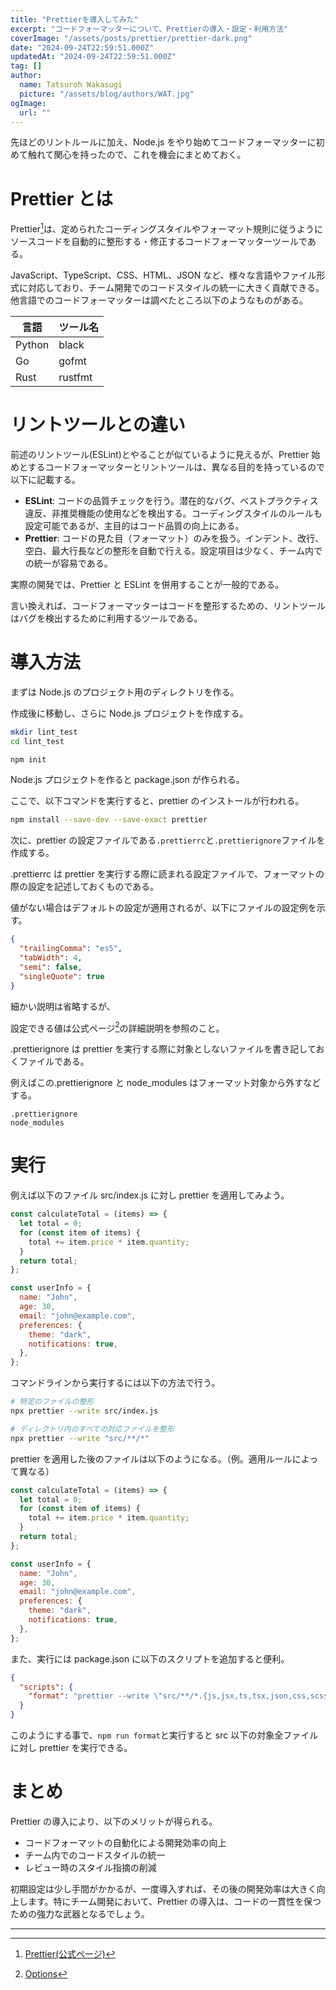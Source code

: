 ```yaml
---
title: "Prettierを導入してみた"
excerpt: "コードフォーマッターについて、Prettierの導入・設定・利用方法"
coverImage: "/assets/posts/prettier/prettier-dark.png"
date: "2024-09-24T22:59:51.000Z"
updatedAt: "2024-09-24T22:59:51.000Z"
tag: []
author:
  name: Tatsuroh Wakasugi
  picture: "/assets/blog/authors/WAT.jpg"
ogImage:
  url: ""
---
```


先ほどのリントルールに加え、Node.js をやり始めてコードフォーマッターに初めて触れて関心を持ったので、これを機会にまとめておく。

# Prettier とは

Prettier[^1]は、定められたコーディングスタイルやフォーマット規則に従うようにソースコードを自動的に整形する・修正するコードフォーマッターツールである。

JavaScript、TypeScript、CSS、HTML、JSON など、様々な言語やファイル形式に対応しており、チーム開発でのコードスタイルの統一に大きく貢献できる。他言語でのコードフォーマッターは調べたところ以下のようなものがある。

| 言語   | ツール名 |
| ------ | -------- |
| Python | black    |
| Go     | gofmt    |
| Rust   | rustfmt  |

# リントツールとの違い

前述のリントツール(ESLint)とやることが似ているように見えるが、Prettier 始めとするコードフォーマッターとリントツールは、異なる目的を持っているので以下に記載する。

- **ESLint**: コードの品質チェックを行う。潜在的なバグ、ベストプラクティス違反、非推奨機能の使用などを検出する。コーディングスタイルのルールも設定可能であるが、主目的はコード品質の向上にある。
- **Prettier**: コードの見た目（フォーマット）のみを扱う。インデント、改行、空白、最大行長などの整形を自動で行える。設定項目は少なく、チーム内での統一が容易である。

実際の開発では、Prettier と ESLint を併用することが一般的である。

言い換えれば、コードフォーマッターはコードを整形するための、リントツールはバグを検出するために利用するツールである。

# 導入方法

まずは Node.js のプロジェクト用のディレクトリを作る。

作成後に移動し、さらに Node.js プロジェクトを作成する。

```bash
mkdir lint_test
cd lint_test

npm init
```

Node.js プロジェクトを作ると package.json が作られる。

ここで、以下コマンドを実行すると、prettier のインストールが行われる。

```bash
npm install --save-dev --save-exact prettier
```

次に、prettier の設定ファイルである`.prettierrc`と`.prettierignore`ファイルを作成する。

.prettierrc は prettier を実行する際に読まれる設定ファイルで、フォーマットの際の設定を記述しておくものである。

値がない場合はデフォルトの設定が適用されるが、以下にファイルの設定例を示す。

```json
{
  "trailingComma": "es5",
  "tabWidth": 4,
  "semi": false,
  "singleQuote": true
}
```

細かい説明は省略するが、

設定できる値は公式ページ[^2]の詳細説明を参照のこと。

.prettierignore は prettier を実行する際に対象としないファイルを書き記しておくファイルである。

例えばこの.prettierignore と node_modules はフォーマット対象から外すなどする。

```
.prettierignore
node_modules
```

# 実行

例えば以下のファイル src/index.js に対し prettier を適用してみよう。

```js
const calculateTotal = (items) => {
  let total = 0;
  for (const item of items) {
    total += item.price * item.quantity;
  }
  return total;
};

const userInfo = {
  name: "John",
  age: 30,
  email: "john@example.com",
  preferences: {
    theme: "dark",
    notifications: true,
  },
};
```

コマンドラインから実行するには以下の方法で行う。

```bash
# 特定のファイルの整形
npx prettier --write src/index.js

# ディレクトリ内のすべての対応ファイルを整形
npx prettier --write "src/**/*"
```

prettier を適用した後のファイルは以下のようになる。（例。適用ルールによって異なる）

```js
const calculateTotal = (items) => {
  let total = 0;
  for (const item of items) {
    total += item.price * item.quantity;
  }
  return total;
};

const userInfo = {
  name: "John",
  age: 30,
  email: "john@example.com",
  preferences: {
    theme: "dark",
    notifications: true,
  },
};
```

また、実行には package.json に以下のスクリプトを追加すると便利。

```json
{
  "scripts": {
    "format": "prettier --write \"src/**/*.{js,jsx,ts,tsx,json,css,scss,md}\""
  }
}
```

このようにする事で、`npm run format`と実行すると src 以下の対象全ファイルに対し prettier を実行できる。

# まとめ

Prettier の導入により、以下のメリットが得られる。

- コードフォーマットの自動化による開発効率の向上
- チーム内でのコードスタイルの統一
- レビュー時のスタイル指摘の削減

初期設定は少し手間がかかるが、一度導入すれば、その後の開発効率は大きく向上します。特にチーム開発において、Prettier の導入は、コードの一貫性を保つための強力な武器となるでしょう。

---

[^1]: [Prettier(公式ページ)](https://prettier.io/)
[^2]: [Options](https://prettier.io/docs/en/options)
